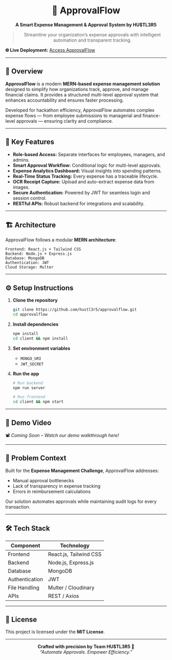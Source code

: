 <div align="center">

# 💼 ApprovalFlow  
**A Smart Expense Management & Approval System by HU$TL3R5**

> Streamline your organization’s expense approvals with intelligent automation and transparent tracking.

</div>

**🌐 Live Deployment:** [Access ApprovalFlow](https://odoo-projecthackathonnnn-l2ex.vercel.app/)

---

## 🧩 Overview
**ApprovalFlow** is a modern **MERN-based expense management solution** designed to simplify how organizations track, approve, and manage financial claims. It provides a structured multi-level approval system that enhances accountability and ensures faster processing.

Developed for hackathon efficiency, ApprovalFlow automates complex expense flows — from employee submissions to managerial and finance-level approvals — ensuring clarity and compliance.

---

## 🚀 Key Features
- **Role-based Access:** Separate interfaces for employees, managers, and admins.  
- **Smart Approval Workflow:** Conditional logic for multi-level approvals.  
- **Expense Analytics Dashboard:** Visual insights into spending patterns.  
- **Real-Time Status Tracking:** Every expense has a traceable lifecycle.  
- **OCR Receipt Capture:** Upload and auto-extract expense data from images.  
- **Secure Authentication:** Powered by JWT for seamless login and session control.  
- **RESTful APIs:** Robust backend for integrations and scalability.

---

## 🏗️ Architecture
ApprovalFlow follows a modular **MERN architecture**:

```
Frontend: React.js + Tailwind CSS  
Backend: Node.js + Express.js  
Database: MongoDB  
Authentication: JWT  
Cloud Storage: Multer
```

---

## ⚙️ Setup Instructions
1. **Clone the repository**
   ```bash
   git clone https://github.com/hustl3r5/approvalflow.git
   cd approvalflow
   ```

2. **Install dependencies**
   ```bash
   npm install
   cd client && npm install
   ```

3. **Set environment variables**
   - `MONGO_URI`
   - `JWT_SECRET`

4. **Run the app**
   ```bash
   # Run backend
   npm run server

   # Run frontend
   cd client && npm start
   ```

---

## 🎥 Demo Video
📽️ _Coming Soon – Watch our demo walkthrough here!_

---

## 🧠 Problem Context
Built for the **Expense Management Challenge**, ApprovalFlow addresses:
- Manual approval bottlenecks  
- Lack of transparency in expense tracking  
- Errors in reimbursement calculations  

Our solution automates approvals while maintaining audit logs for every transaction.

---

## 🛠️ Tech Stack
| Component | Technology |
|------------|-------------|
| Frontend | React.js, Tailwind CSS |
| Backend | Node.js, Express.js |
| Database | MongoDB |
| Authentication | JWT |
| File Handling | Multer / Cloudinary |
| APIs | REST / Axios |

---

## 📜 License
This project is licensed under the **MIT License**.

---

<div align="center">

**Crafted with precision by Team HU$TL3R5 💼**  
_“Automate Approvals. Empower Efficiency.”_

</div>

